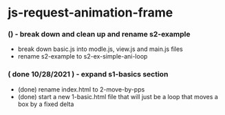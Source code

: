 # js-request-animation-frame

### () - break down and clean up and rename s2-example
* break down basic.js into modle.js, view.js and main.js files
* rename s2-example to s2-ex-simple-ani-loop

### ( done 10/28/2021 ) - expand s1-basics section
* (done) rename index.html to 2-move-by-pps
* (done) start a new 1-basic.html file that will just be a loop that moves a box by a fixed delta

